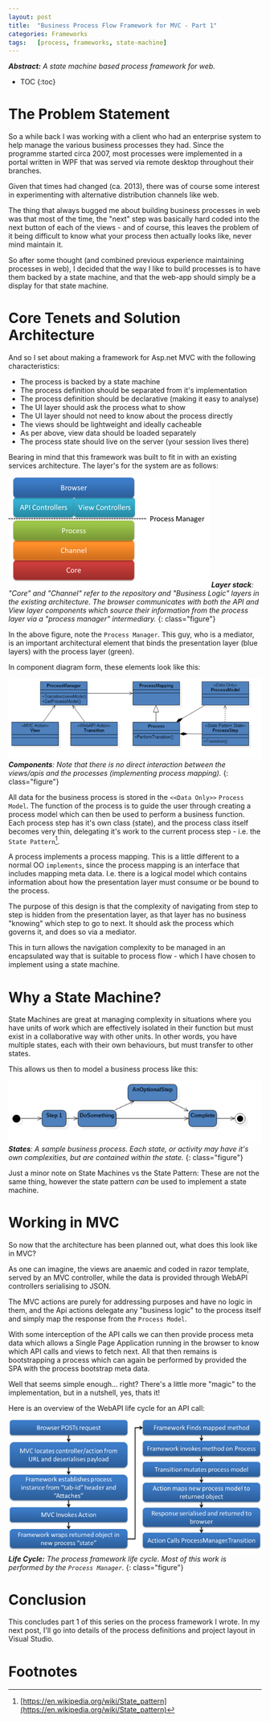 ```yaml
---
layout:	post
title:	"Business Process Flow Framework for MVC - Part 1"
categories:	Frameworks
tags:	[process, frameworks, state-machine]
---
```


***Abstract:** A state machine based process framework for web.*

* TOC
{:toc}

#  The Problem Statement

So a while back I was working with a client who had an enterprise system to help manage the various business processes they had. Since the programme started circa 2007, most processes were implemented in a portal written in WPF that was served via remote desktop throughout their branches.

Given that times had changed (ca. 2013), there was of course some interest in experimenting with alternative distribution channels like web.

The thing that always bugged me about building business processes in web was that most of the time, the "next" step was basically hard coded into the next button of each of the views - and of course, this leaves the problem of it being difficult to know what your process then actually looks like, never mind maintain it.

So after some thought (and combined previous experience maintaining processes in web), I decided that the way I like to build processes is to have them backed by a state machine, and that the web-app should simply be a display for that state machine.

#  Core Tenets and Solution Architecture

And so I set about making a framework for Asp.net MVC with the following characteristics:

- The process is backed by a state machine
- The process definition should be separated from it's implementation
- The process definition should be declarative (making it easy to analyse)
- The UI layer should ask the process what to show
- The UI layer should not need to know about the process directly
- The views should be lightweight and ideally cacheable
- As per above, view data should be loaded separately 
- The process state should live on the server (your session lives there)

Bearing in mind that this framework was built to fit in with an existing services architecture. The layer's for the system are as follows:

![Layer stack for the system](/img/frameworks/pfx-layerstack.png)
***Layer stack**: "Core" and "Channel" refer to the repository and "Business Logic" layers in the existing architecture. The browser communicates with both the API and View layer components which source their information from the process layer via a "process manager" intermediary.*
{: class="figure"}

In the above figure, note the `Process Manager`. This guy, who is a mediator, is an important architectural element that binds the presentation layer (blue layers) with the process layer (green).

In component diagram form, these elements look like this:

![Class diagram for process manager architecture](/img/frameworks/pfx-classes.png)
***Components**: Note that there is no direct interaction between the views/apis and the processes (implementing process mapping).*
{: class="figure"}

All data for the business process is stored in the `<<Data Only>>` `Process Model`. The function of the process is to guide the user through creating a process model which can then be used to perform a business function. Each process step has it's own class (state), and the process class itself becomes very thin, delegating it's work to the current process step - i.e. the `State Pattern`[^1].

A process implements a process mapping. This is a little different to a normal OO `implements`, since the process mapping is an interface that includes mapping meta data. I.e. there is a logical model which contains information about how the presentation layer must consume or be bound to the process.    

The purpose of this design is that the complexity of navigating from step to step is hidden from the presentation layer, as that layer has no business "knowing" which step to go to next. It should ask the process which governs it, and does so via a mediator.

This in turn allows the navigation complexity to be managed in an encapsulated way that is suitable to process flow - which I have chosen to implement using a state machine.

#  Why a State Machine?
State Machines are great at managing complexity in situations where you have units of work which are effectively isolated in their function but must exist in a collaborative way with other units. In other words, you have multiple states, each with their own behaviours, but must transfer to other states.

This allows us then to model a business process like this:

![A sample business process](/img/frameworks/pfx-flow.png)
***States**: A sample business process. Each state, or activity may have it's own complexities, but are contained within the state.*
{: class="figure"}

Just a minor note on State Machines vs the State Pattern: These are not the same thing, however the state pattern *can* be used to implement a state machine.

#  Working in MVC

So now that the architecture has been planned out, what does this look like in MVC?

As one can imagine, the views are anaemic and coded in razor template, served by an MVC controller, while the data is provided through WebAPI controllers serialising to JSON.

The MVC actions are purely for addressing purposes and have no logic in them, and the Api actions delegate any "business logic" to the process itself and simply map the response from the `Process Model`.

With some interception of the API calls we can then provide process meta data which allows a Single Page Application running in the browser to know which API calls and views to fetch next. All that then remains is bootstrapping a process which can again be performed by provided the SPA with the process bootstrap meta data.  

Well that seems simple enough... right? There's a little more "magic" to the implementation, but in a nutshell, yes, thats it!

Here is an overview of the WebAPI life cycle for an API call:

![Process framework lifecycle](/img/frameworks/pfx-lifecycle.png)
***Life Cycle:** The process framework life cycle. Most of this work is performed by the `Process Manager`.*
{: class="figure"}

#  Conclusion

This concludes part 1 of this series on the process framework I wrote. In my next post, I'll go into details of the process definitions and project layout in Visual Studio. 

#  Footnotes
 
[^1]: [https://en.wikipedia.org/wiki/State_pattern](https://en.wikipedia.org/wiki/State_pattern)